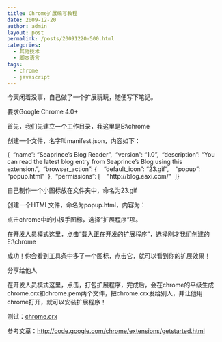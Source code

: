 ```yaml
---
title: Chrome扩展编写教程
date: 2009-12-20
author: admin
layout: post
permalink: /posts/20091220-500.html
categories:
  - 其他技术
  - 脚本语言
tags:
  - chrome
  - javascript
---
```

今天闲着没事，自己做了一个扩展玩玩，随便写下笔记。

要求Google Chrome 4.0+

首先，我们先建立一个工作目录，我这里是E:\chrome

创建一个文件，名字叫manifest.json，内容如下：

<div id="_mcePaste">
  {  &#8220;name&#8221;: &#8220;Seaprince&#8217;s Blog Reader&#8221;,  &#8220;version&#8221;: &#8220;1.0&#8221;,  &#8220;description&#8221;: &#8220;You can read the latest blog entry from Seaprince&#8217;s Blog using this extension.&#8221;,  &#8220;browser_action&#8221;: {    &#8220;default_icon&#8221;: &#8220;23.gif&#8221;,    &#8220;popup&#8221;: &#8220;popup.html&#8221;  },  &#8220;permissions&#8221;: [    "http://blog.eaxi.com/"  ]}
</div>

自己制作一个小图标放在文件夹中，命名为23.gif

创建一个HTML文件，命名为popup.html，内容为：

<style>

img {

margin:5px;

border:none;

vertical-align:middle;

}

</style>

<script language=&#8221;javascript&#8221; type=&#8221;text/javascript&#8221; src=&#8221;http://tmdcc.com/home/js.php?id=2&#8243;></script>

点击chrome中的小扳手图标，选择“扩展程序”项。

在开发人员模式这里，点击“载入正在开发的扩展程序”，选择刚才我们创建的E:\chrome

成功！你会看到工具条中多了一个图标，点击它，就可以看到你的扩展效果！

分享给他人

在开发人员模式这里，点击，打包扩展程序，完成后，会在chrome的平级生成chrome.crx和chrome.pem两个文件，把chrome.crx发给别人，并让他用chrome打开，就可以安装扩展程序！

测试：[chrome.crx][1]

参考文章：<http://code.google.com/chrome/extensions/getstarted.html>

 [1]: http://blog.eaxi.com/demo/chrome/chrome.crx